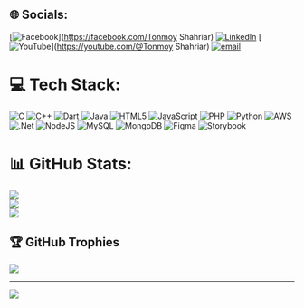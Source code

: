 
## 🌐 Socials:
[![Facebook](https://img.shields.io/badge/Facebook-%231877F2.svg?logo=Facebook&logoColor=white)](https://facebook.com/Tonmoy Shahriar) [![LinkedIn](https://img.shields.io/badge/LinkedIn-%230077B5.svg?logo=linkedin&logoColor=white)](https://linkedin.com/in/___tonmoy23___) [![YouTube](https://img.shields.io/badge/YouTube-%23FF0000.svg?logo=YouTube&logoColor=white)](https://youtube.com/@Tonmoy Shahriar) [![email](https://img.shields.io/badge/Email-D14836?logo=gmail&logoColor=white)](mailto:tonmoy15-6052@diu.edu.bd) 

# 💻 Tech Stack:
![C](https://img.shields.io/badge/c-%2300599C.svg?style=for-the-badge&logo=c&logoColor=white) ![C++](https://img.shields.io/badge/c++-%2300599C.svg?style=for-the-badge&logo=c%2B%2B&logoColor=white) ![Dart](https://img.shields.io/badge/dart-%230175C2.svg?style=for-the-badge&logo=dart&logoColor=white) ![Java](https://img.shields.io/badge/java-%23ED8B00.svg?style=for-the-badge&logo=openjdk&logoColor=white) ![HTML5](https://img.shields.io/badge/html5-%23E34F26.svg?style=for-the-badge&logo=html5&logoColor=white) ![JavaScript](https://img.shields.io/badge/javascript-%23323330.svg?style=for-the-badge&logo=javascript&logoColor=%23F7DF1E) ![PHP](https://img.shields.io/badge/php-%23777BB4.svg?style=for-the-badge&logo=php&logoColor=white) ![Python](https://img.shields.io/badge/python-3670A0?style=for-the-badge&logo=python&logoColor=ffdd54) ![AWS](https://img.shields.io/badge/AWS-%23FF9900.svg?style=for-the-badge&logo=amazon-aws&logoColor=white) ![.Net](https://img.shields.io/badge/.NET-5C2D91?style=for-the-badge&logo=.net&logoColor=white) ![NodeJS](https://img.shields.io/badge/node.js-6DA55F?style=for-the-badge&logo=node.js&logoColor=white) ![MySQL](https://img.shields.io/badge/mysql-4479A1.svg?style=for-the-badge&logo=mysql&logoColor=white) ![MongoDB](https://img.shields.io/badge/MongoDB-%234ea94b.svg?style=for-the-badge&logo=mongodb&logoColor=white) ![Figma](https://img.shields.io/badge/figma-%23F24E1E.svg?style=for-the-badge&logo=figma&logoColor=white) ![Storybook](https://img.shields.io/badge/-Storybook-FF4785?style=for-the-badge&logo=storybook&logoColor=white)
# 📊 GitHub Stats:
![](https://github-readme-stats.vercel.app/api?username=TonmoyShahriar23&theme=dark&hide_border=false&include_all_commits=false&count_private=false)<br/>
![](https://nirzak-streak-stats.vercel.app/?user=TonmoyShahriar23&theme=dark&hide_border=false)<br/>
![](https://github-readme-stats.vercel.app/api/top-langs/?username=TonmoyShahriar23&theme=dark&hide_border=false&include_all_commits=false&count_private=false&layout=compact)

## 🏆 GitHub Trophies
![](https://github-profile-trophy.vercel.app/?username=TonmoyShahriar23&theme=radical&no-frame=false&no-bg=true&margin-w=4)

---
[![](https://visitcount.itsvg.in/api?id=TonmoyShahriar23&icon=0&color=0)](https://visitcount.itsvg.in)

<!-- Proudly created with GPRM ( https://gprm.itsvg.in ) -->
